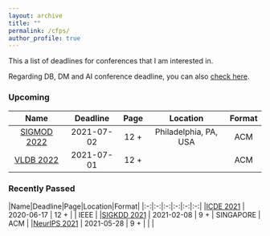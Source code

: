 ```yaml
---
layout: archive
title: ""
permalink: /cfps/
author_profile: true
---
```




This a list of deadlines for conferences that I am interested in.

Regarding DB, DM and AI conference deadline, you can also [check here](https://cddl.lihui.info/?sub=DM,DB,IR,AI,ML).

### Upcoming

|Name|Deadline|Page|Location|Format|
|:-:|:-:|:-:|:-:|:-:|
|[SIGMOD 2022](https://2022.sigmod.org/calls_papers_important_dates.shtml)                   | 2021-07-02                | 12 +|    Philadelphia, PA, USA           | ACM   |
|[VLDB 2022](https://vldb.org/2021/?call-for-research-track)                            | 2021-07-01                | 12 +  |          | ACM    |


### Recently Passed

|Name|Deadline|Page|Location|Format|
|:-:|:-:|:-:|:-:|:-:|:-:|
|[ICDE 2021](https://icde2021.gr/important-dates/)                            | 2020-06-17                | 12 +  |         | IEEE    |
|[SIGKDD 2021](https://www.kdd.org/kdd2021/calls/view/call-for-research-track-papers) | 2021-02-08                | 9 +  | SINGAPORE     | ACM |
|[NeurIPS 2021](https://nips.cc/) | 2021-05-28                | 9 +  |     |   |

